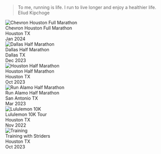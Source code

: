 <head>
   <title>Places Traveled</title>
   <link rel = "stylesheet" href = "/assets/css/leaflet.css"/>
   <script src = "/assets/js/leaflet.js"></script>
   <script src="/assets/js/leaflet-providers.js"></script>
   <link rel="stylesheet" href="./assets/css/style.css">

</head>

<blockquote id="run">
  To me, running is life. I run to live longer and enjoy a healthier life.
  <span>Eliud Kipchoge</span>
</blockquote>

<div id = "gallery" style = "width: 99%; height:100%">
  <div class="gallery">
    <img src="assets/run_img/houston_2024.jpg" alt="Chevron Houston Full Marathon">
    <div class="desc">Chevron Houston Full Marathon<br />Houston TX<br />Jan 2024</div>
  </div>

<div id = "gallery" style = "width: 99%; height:100%">
  <div class="gallery">
    <img src="assets/run_img/dallas_2023.jpeg" alt="Dallas Half Marathon">
    <div class="desc">Dallas Half Marathon<br />Dallas TX<br />Dec 2023</div>
  </div>

<div id = "gallery" style = "width: 99%; height:100%">
  <div class="gallery">
    <img src="assets/run_img/houston_half.jpeg" alt="Houston Half Marathon">
    <div class="desc">Houston Half Marathon<br />Houston TX<br />Oct 2023</div>
  </div>

<div id = "gallery" style = "width: 99%; height:100%">
  <div class="gallery">
    <img src="assets/run_img/run_alamo.jpeg" alt="Run Alamo Half Marathon">
    <div class="desc">Run Alamo Half Marathon<br />San Antonio TX<br />Mar 2023</div>
  </div>

  <div class="gallery">
    <img src="assets/run_img/lulu_10k.jpeg" alt="Lululemon 10K">
    <div class="desc">Lululemon 10K Tour<br />Houston TX<br />Nov 2022</div>
  </div>

  <div class="gallery">
    <img src="assets/run_img/training.jpeg" alt="Training">
    <div class="desc">Training with Striders<br />Houston TX<br />Oct 2023</div>
  </div>

</div>

